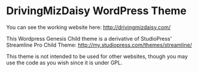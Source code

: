 # DrivingMizDaisy WordPress Theme

You can see the working website here:
http://drivingmizdaisy.com/

This Wordpress Genesis Child theme is a derivative of StudioPress' Streamline Pro Child Theme:
http://my.studiopress.com/themes/streamline/

This theme is not intended to be used for other websites, though you may use the code as you wish since it is under GPL.
